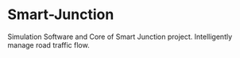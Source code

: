 # Smart-Junction
Simulation Software and Core of Smart Junction project. Intelligently manage road traffic flow.
